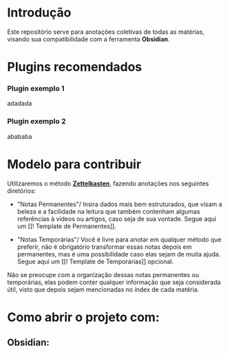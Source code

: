 # Introdução

Este repositório serve para anotações coletivas de todas as matérias, visando sua compatibilidade com a ferramenta **Obsidian**.

# Plugins recomendados

### Plugin exemplo 1
adadada

### Plugin exemplo 2
abababa

# Modelo para contribuir

Utilizaremos o método **[Zettelkasten](https://escritaselvagem.com.br/escrita-criativa/metodo-zettelkasten/)**, fazendo anotações nos seguintes diretórios:

- "Notas Permanentes"/
	Insira dados mais bem estruturados, que visam a beleza e a facilidade na leitura que também contenham algumas referências à vídeos ou artigos, caso seja de sua vontade.
	Segue aqui um [[! Template de Permanentes]].

- "Notas Temporárias"/
	Você é livre para anotar em qualquer método que preferir, não é obrigatório transformar essas notas depois em permanentes, mas é uma possibilidade caso elas sejam de muita ajuda.
	Segue aqui um [[! Template de Temporárias]] opcional.

Não se preocupe com a organização dessas notas permanentes ou temporárias, elas podem conter qualquer informação que seja considerada útil, visto que depois sejam mencionadas no index de cada matéria.

# Como abrir o projeto com:
## Obsidian:
